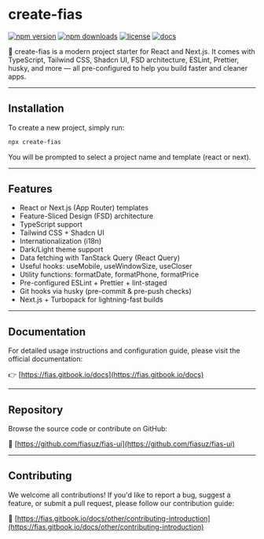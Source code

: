 # create-fias

[![npm version](https://img.shields.io/npm/v/create-fias?color=%2300b894&style=flat-square)](https://www.npmjs.com/package/create-fias)
[![npm downloads](https://img.shields.io/npm/dt/create-fias?style=flat-square)](https://www.npmjs.com/package/create-fias)
[![license](https://img.shields.io/npm/l/create-fias?style=flat-square)](https://github.com/fiasuz/fias-ui/blob/main/LICENSE)
[![docs](https://img.shields.io/badge/docs-available-brightgreen?style=flat-square)](https://fias.gitbook.io/docs)

🚀 create-fias is a modern project starter for React and Next.js. It comes with TypeScript, Tailwind CSS, Shadcn UI, FSD architecture, ESLint, Prettier, husky, and more — all pre-configured to help you build faster and cleaner apps.

---

## Installation

To create a new project, simply run:

```bash
npx create-fias
````

You will be prompted to select a project name and template (react or next).

---

## Features

* React or Next.js (App Router) templates
* Feature-Sliced Design (FSD) architecture
* TypeScript support
* Tailwind CSS + Shadcn UI
* Internationalization (i18n)
* Dark/Light theme support
* Data fetching with TanStack Query (React Query)
* Useful hooks: useMobile, useWindowSize, useCloser
* Utility functions: formatDate, formatPhone, formatPrice
* Pre-configured ESLint + Prettier + lint-staged
* Git hooks via husky (pre-commit & pre-push checks)
* Next.js + Turbopack for lightning-fast builds

---

## Documentation

For detailed usage instructions and configuration guide, please visit the official documentation:

👉 [https://fias.gitbook.io/docs](https://fias.gitbook.io/docs)

---

## Repository

Browse the source code or contribute on GitHub:

🔗 [https://github.com/fiasuz/fias-ui](https://github.com/fiasuz/fias-ui)

---

## Contributing

We welcome all contributions! If you'd like to report a bug, suggest a feature, or submit a pull request, please follow our contribution guide:

📄 [https://fias.gitbook.io/docs/other/contributing-introduction](https://fias.gitbook.io/docs/other/contributing-introduction)
